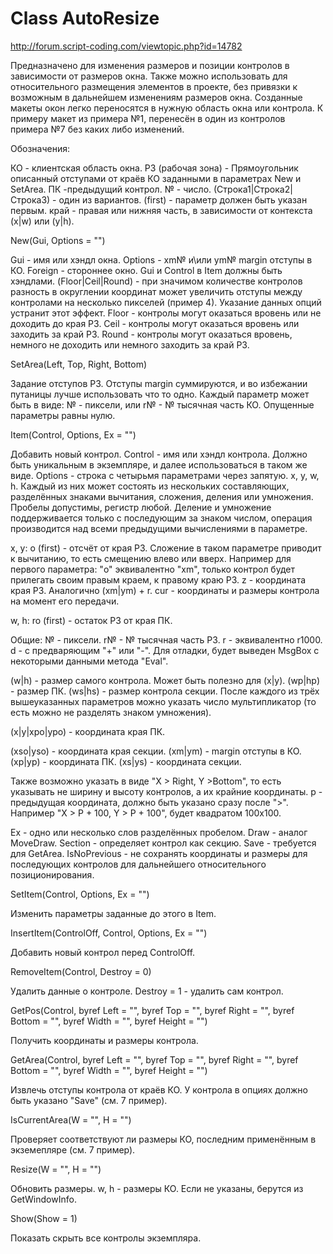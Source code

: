 # Class AutoResize

http://forum.script-coding.com/viewtopic.php?id=14782

Предназначено для изменения размеров и позиции контролов в зависимости от размеров окна.
Также можно использовать для относительного размещения элементов в проекте, без привязки к возможным в дальнейшем изменениям размеров окна.
Созданные макеты окон легко переносятся в нужную область окна или контрола. К примеру макет из примера №1, перенесён в один из контролов примера №7 без каких либо изменений.

Обозначения:

КО - клиентская область окна.
РЗ (рабочая зона) - Прямоугольник описанный отступами от краёв КО заданными в параметрах New и SetArea.
ПК -предыдущий контрол.
№ - число.
(Строка1|Строка2|Строка3) - один из вариантов.
(first) - параметр должен быть указан первым.
край - правая или нижняя часть, в зависимости от контекста (x|w) или (y|h).

New(Gui, Options = "")

Gui - имя или хэндл окна.
Options - xm№ и\или ym№ margin отступы в КО.
Foreign - стороннее окно. Gui и Control в Item должны быть хэндлами.
(Floor|Ceil|Round) - при значимом количестве контролов разность в округлении координат может увеличить отступы между контролами на несколько пикселей (пример 4). Указание данных опций устранит этот эффект.
Floor - контролы могут оказаться вровень или не доходить до края РЗ.
Ceil - контролы могут оказаться вровень или заходить за край РЗ.
Round - контролы могут оказаться вровень, немного не доходить или немного заходить за край РЗ.

SetArea(Left, Top, Right, Bottom)

Задание отступов РЗ. Отступы margin суммируются, и во избежании путаницы лучше использовать что то одно.
Каждый параметр может быть в виде:
№ - пиксели, или r№ - № тысячная часть КО.
Опущенные параметры равны нулю.

Item(Control, Options, Ex = "")

Добавить новый контрол.
Control - имя или хэндл контрола. Должно быть уникальным в экземпляре, и далее использоваться в таком же виде.
Options - строка с четырьмя параметрами через запятую. x, y, w, h.
Каждый из них может состоять из нескольких составляющих, разделённых знаками вычитания, сложения, деления или умножения. Пробелы допустимы, регистр любой.
Деление и умножение поддерживается только с последующим за знаком числом, операция производится над всеми предыдущими вычислениями в параметре.

x, y:
o (first) - отсчёт от края РЗ. Сложение в таком параметре приводит к вычитанию, то есть смещению влево или вверх.
Например для первого параметра: "o" эквивалентно "xm", только контрол будет прилегать своим правым краем, к правому краю РЗ.
z - координата края РЗ. Аналогично (xm|ym) + r.
cur - координаты и размеры контрола на момент его передачи.

w, h:
ro (first) - остаток РЗ от края ПК.

Общие:
№ - пиксели.
r№ - № тысячная часть РЗ.
r - эквивалентно r1000.
d - с предваряющим "+" или "-". Для отладки, будет выведен MsgBox с некоторыми данными метода "Eval".

(w|h) - размер самого контрола. Может быть полезно для (x|y).
(wp|hp) - размер ПК.
(ws|hs) - размер контрола секции.
После каждого из трёх вышеуказанных параметров можно указать число мультипликатор (то есть можно не разделять знаком умножения).

(x|y|xpo|ypo) - координата края ПК.

(xso|yso) - координата края секции.
(xm|ym) - margin отступы в КО.
(xp|yp) - координата ПК.
(xs|ys) - координата секции.

Также возможно указать в виде "X > Right, Y >Bottom", то есть указывать не ширину и высоту контролов, а их крайние координаты.
p - предыдущая координата, должно быть указано сразу после ">". Например "X > P + 100, Y > P + 100", будет квадратом 100х100.

Ex - одно или несколько слов разделённых пробелом.
Draw - аналог  MoveDraw.
Section - определяет контрол как секцию.
Save - требуется для GetArea.
IsNoPrevious - не сохранять координаты и размеры для последующих контролов для дальнейшего относительного позиционирования.

SetItem(Control, Options, Ex = "")

Изменить параметры заданные до этого в Item.

InsertItem(ControlOff, Control, Options, Ex = "")

Добавить новый контрол перед ControlOff.

RemoveItem(Control, Destroy = 0)

Удалить данные о контроле. Destroy = 1 - удалить сам контрол.

GetPos(Control, byref Left = "", byref Top = "", byref Right = "", byref Bottom = "", byref Width = "", byref Height = "")

Получить координаты и размеры контрола.

GetArea(Control, byref Left = "", byref Top = "", byref Right = "", byref Bottom = "", byref Width = "", byref Height = "")

Извлечь отступы контрола от краёв КО. У контрола в опциях должно быть указано "Save" (см. 7 пример).

IsCurrentArea(W = "", H = "")

Проверяет соответствуют ли размеры КО, последним применённым в экземепляре (см. 7 пример).

Resize(W = "", H = "")

Обновить размеры.
w, h - размеры КО. Если не указаны, берутся из GetWindowInfo.

Show(Show = 1)

Показать скрыть все контролы экземпляра.
